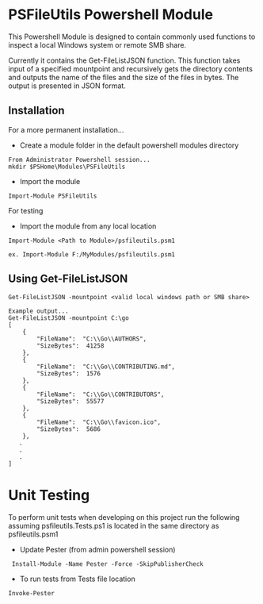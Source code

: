 # PSFileUtils Powershell Module

This Powershell Module is designed to contain commonly used functions to inspect a local Windows system or remote SMB share.

Currently it contains the Get-FileListJSON function. This function takes input of a specified mountpoint and recursively gets the directory contents and outputs the name of the files and the size of the files in bytes. The output is presented in JSON format.

## Installation

For a more permanent installation...
- Create a module folder in the default powershell modules directory
```
From Administrator Powershell session...
mkdir $PSHome\Modules\PSFileUtils
```

- Import the module

```
Import-Module PSFileUtils
```
For testing
- Import the module from any local location
```
Import-Module <Path to Module>/psfileutils.psm1

ex. Import-Module F:/MyModules/psfileutils.psm1
```

## Using Get-FileListJSON

```
Get-FileListJSON -mountpoint <valid local windows path or SMB share>

Example output...
Get-FileListJSON -mountpoint C:\go
[
    {
        "FileName":  "C:\\Go\\AUTHORS",
        "SizeBytes":  41258
    },
    {
        "FileName":  "C:\\Go\\CONTRIBUTING.md",
        "SizeBytes":  1576
    },
    {
        "FileName":  "C:\\Go\\CONTRIBUTORS",
        "SizeBytes":  55577
    },
    {
        "FileName":  "C:\\Go\\favicon.ico",
        "SizeBytes":  5686
    },
   .
   .
   .
]
```


# Unit Testing

To perform unit tests when developing on this project run the following assuming psfileutils.Tests.ps1 is located in the same directory as psfileutils.psm1

- Update Pester (from admin powershell session)
```
 Install-Module -Name Pester -Force -SkipPublisherCheck
```
- To run tests from Tests file location

```
Invoke-Pester
```

